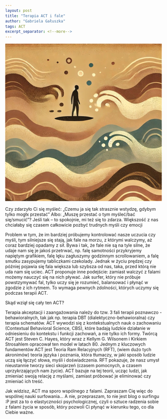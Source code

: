 ```yaml
---
layout: post
title: "Terapia ACT i fale"
author: "Gabriela Gałuszka"
tags: ACT
excerpt_separator: <!--more-->
---
```


![Alt text](../assets/images/post3.jpg)

Czy zdarzyło Ci się myśleć: „Czemu ja się tak strasznie wstydzę, gdybym tylko mogłx przestać”  <!--more--> Albo: „Muszę przestać o tym myśleć/bać się/smucić”? Jeśli tak – to spokojnie, mi też się to zdarza. Większość z nas chciałaby się czasem całkowicie pozbyć trudnych myśli czy emocji

Problem w tym, że im bardziej próbujemy kontrolować nasze uczucia czy myśli, tym silniejsze się stają, jak fale na morzu, z którymi walczymy, aż coraz bardziej opadamy z sił. Bywa i tak, że fale nie są na tyle silne, że udaje nam się je jakoś przetrwać, np. falę samotności przykryjemy napiętym grafikiem, falę lęku zagłuszymy godzinnym scrollowaniem, a falę smutku zasypujemy tabliczkami czekolady. Jednak w życiu prędzej czy później pojawia się fala większa lub szybsza od nas, taka, przed którą nie uda nam się uciec. ACT proponuje inne podejście: zamiast walczyć z falami możemy nauczyć się na nich pływać. Jak surfer, który nie próbuje powstzymywać fal, tylko uczy się je rozumieć, balansować i płynąć w zgodzie z ich rytmem. To wymaga pewnych zdolności, których uczymy się podczas terapii ACT.

Skąd wziął się cały ten ACT?

Terapia akceptacji i zaangażowania należy do tzw. 3 fali terapii poznawczo - behawioralnych, tak jak np. terapia DBT (dialektyczno-behawioralna) czy terapia schematów. 
ACT wywodzi się z kontekstualnych nauk o zachowaniu (Contextual Behavioral Science, CBS), które badają ludzkie działanie w odniesieniu do kontekstu i funkcji zachowań, a nie tylko ich formy. Twórcą ACT jest Steven C. Hayes, który wraz z Kellym G. Wilsonem i Kirkiem Strosahlem opracował ten model w latach 80. Jednym z kluczowych fundamentów ACT jest Teoria Ram Relacyjnych (RFT), (wiem dużo tych akronimów) teoria języka i poznania, która tłumaczy, w jaki sposób ludzie uczą się łączyć słowa, myśli i doświadczenia. RFT pokazuje, że nasz umysł nieustannie tworzy sieci skojarzeń (czasem pomocnych, a czasem uprzykrzających nam życie). ACT bazuje na tej teorii, ucząc ludzi, jak zmieniać swoją relację z myślami, zamiast próbować je eliminować czy zmieniać ich treść.

Jak widzisz, ACT ma sporo wspólnego z falami. Zapraszam Cię więc do wspólnej nauki surfowania… A nie, przepraszam, to nie jest blog o surfingu :P jest za to o elastyczności psychologicznej, czyli o sztuce radzenia sobie z falami życia w sposób, który pozwoli Ci płynąć w kierunku tego, co dla Ciebie ważne.